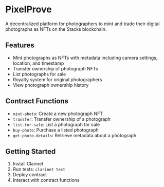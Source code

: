 # PixelProve

A decentralized platform for photographers to mint and trade their digital photographs as NFTs on the Stacks blockchain.

## Features
- Mint photographs as NFTs with metadata including camera settings, location, and timestamp
- Transfer ownership of photograph NFTs
- List photographs for sale
- Royalty system for original photographers
- View photograph ownership history

## Contract Functions
- `mint-photo`: Create a new photograph NFT
- `transfer`: Transfer ownership of a photograph
- `list-for-sale`: List a photograph for sale
- `buy-photo`: Purchase a listed photograph
- `get-photo-details`: Retrieve metadata about a photograph

## Getting Started
1. Install Clarinet
2. Run tests: `clarinet test`
3. Deploy contract
4. Interact with contract functions